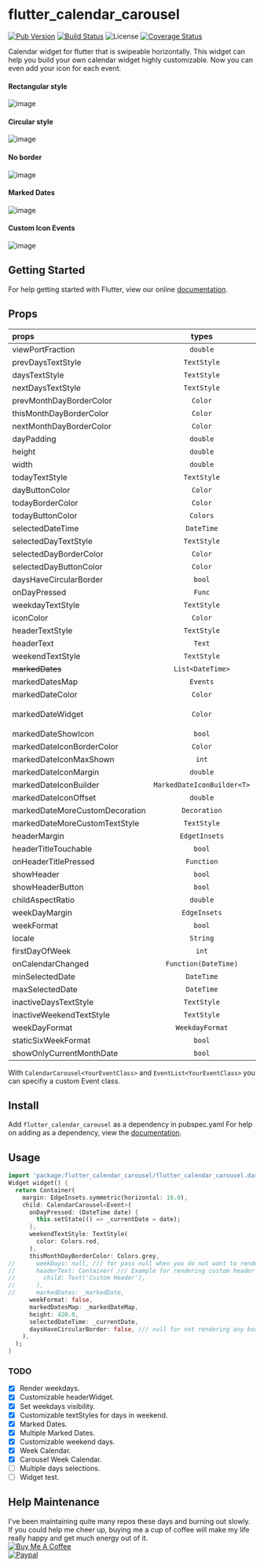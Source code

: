 # flutter_calendar_carousel
[![Pub Version](https://img.shields.io/pub/v/flutter_calendar_carousel.svg?style=flat-square)](https://pub.dartlang.org/packages/flutter_calendar_carousel)
[![Build Status](https://travis-ci.com/dooboolab/flutter_calendar_carousel.svg?branch=master)](https://travis-ci.com/dooboolab/flutter_calendar_carousel)
![License](https://img.shields.io/badge/license-MIT-blue.svg)
[![Coverage Status](https://coveralls.io/repos/github/dooboolab/flutter_calendar_carousel/badge.svg?branch=master)](https://coveralls.io/github/dooboolab/flutter_calendar_carousel?branch=master)

Calendar widget for flutter that is swipeable horizontally. This widget can help you build your own calendar widget highly customizable. Now you can even add your icon for each event.

#### Rectangular style
![image](https://raw.githubusercontent.com/dooboolab/flutter_calendar_carousel/master/doc/calendar1.gif)

#### Circular style
![image](https://raw.githubusercontent.com/dooboolab/flutter_calendar_carousel/master/doc/calendar2.gif)

#### No border
![image](https://raw.githubusercontent.com/dooboolab/flutter_calendar_carousel/master/doc/calendar3.gif)

#### Marked Dates
![image](https://raw.githubusercontent.com/dooboolab/flutter_calendar_carousel/master/doc/calendar4.gif)

#### Custom Icon Events
![image](https://raw.githubusercontent.com/icemanbsi/flutter_calendar_carousel/master/doc/calendar5.gif)

## Getting Started
For help getting started with Flutter, view our online
[documentation](https://flutter.io/).

## Props
| props                   | types           | defaultValues                                                                                                     |
| :---------------------- | :-------------: | :---------------------------------------------------------------------------------------------------------------: |
| viewPortFraction        | `double`        | 1.0                                                                                                               |
| prevDaysTextStyle       | `TextStyle`     |                                                                                                                   |
| daysTextStyle           | `TextStyle`     |                                                                                                                   |
| nextDaysTextStyle       | `TextStyle`     |                                                                                                                   |
| prevMonthDayBorderColor | `Color`         | Colors.transparent                                                                                                |
| thisMonthDayBorderColor | `Color`         | Colors.transparent                                                                                                |
| nextMonthDayBorderColor | `Color`         | Colors.transparent                                                                                                |
| dayPadding              | `double`        | 2.0                                                                                                               |
| height                  | `double`        | double.infinity                                                                                                   |
| width                   | `double`        | double.infinity                                                                                                   |
| todayTextStyle          | `TextStyle`     | `fontSize: 14.0, color: Colors.white`                                                                             |
| dayButtonColor          | `Color`         | Colors.red                                                                                                        |
| todayBorderColor        | `Color`         | Colors.red                                                                                                        |
| todayButtonColor        | `Colors`        | Colors.red                                                                                                        |
| selectedDateTime        | `DateTime`      |                                                                                                                   |
| selectedDayTextStyle    | `TextStyle`     | `fontSize: 14.0, color: Colors.white`                                                                             |
| selectedDayBorderColor  | `Color`         | Colors.green                                                                                                      |
| selectedDayButtonColor  | `Color`         | Colors.green                                                                                                      |
| daysHaveCircularBorder  | `bool`          |                                                                                                                   |
| onDayPressed            | `Func`          |                                                                                                                   |
| weekdayTextStyle        | `TextStyle`     | `fontSize: 14.0, color: Colors.deepOrange`                                                                        |
| iconColor               | `Color`         | Colors.blueAccent                                                                                                 |
| headerTextStyle         | `TextStyle`     | `fontSize: 20.0, color: Colors.blue`                                                                              |
| headerText              | `Text`          | `Text('${DateFormat.yMMM().format(this._dates[1])}'`)                                                             |
| weekendTextStyle        | `TextStyle`     | `fontSize: 14.0, color: Colors.pinkAccent`                                                                        |
| ~~markedDates~~         | `List<DateTime>`| []                                                                                                                |
| markedDatesMap          | `Events`        | `null`                                                                                                            |
| markedDateColor         | `Color`         | Colors.blueAccent                                                                                                 |
| markedDateWidget        | `Color`         | ``` Positioned(child: Container(color: Colors.blueAccent, height: 4.0, width: 4.0), bottom: 4.0, left: 18.0); ``` |
| markedDateShowIcon      | `bool`          | false                                                                                                             |
| markedDateIconBorderColor | `Color`       |                                                                                                                   |
| markedDateIconMaxShown  | `int`           | 2                                                                                                                 |
| markedDateIconMargin    | `double`        | 5.0                                                                                                               |
| markedDateIconBuilder   | `MarkedDateIconBuilder<T>` |                                                                                                        |
| markedDateIconOffset    | `double`        | 5.0                                                                                                               |
| markedDateMoreCustomDecoration | `Decoration` |                                                                                                               |
| markedDateMoreCustomTextStyle | `TextStyle` |                                                                                                                 |
| headerMargin            | `EdgetInsets`   | `const EdgeInsets.symmetric(vertical: 16.0)`                                                                      |
| headerTitleTouchable    | `bool`          | `false`                                                                                                           |
| onHeaderTitlePressed    | `Function`      | `() => _selectDateFromPicker()`                                                                                   |
| showHeader              | `bool`          |                                                                                                                   |
| showHeaderButton        | `bool`          |                                                                                                                   |
| childAspectRatio        | `double`        | `1.0`                                                                                                             |
| weekDayMargin           | `EdgeInsets`    | `const EdgeInsets.only(bottom: 4.0)`                                                                              |
| weekFormat              | `bool`          | `false`                                                                                                           |
| locale                  | `String`        | `en`                                                                                                              |
| firstDayOfWeek          | `int`           | `null`                                                                                                            |
| onCalendarChanged       | `Function(DateTime)` |                                                                                                              |
| minSelectedDate         | `DateTime`      |                                                                                                                   |
| maxSelectedDate         | `DateTime`      |                                                                                                                   |
| inactiveDaysTextStyle   | `TextStyle`     |                                                                                                                   |
| inactiveWeekendTextStyle | `TextStyle`    |                                                                                                                   |
| weekDayFormat           | `WeekdayFormat` | `short`                                                                                                           |
| staticSixWeekFormat     | `bool`          | `false`                                                                                                           |
| showOnlyCurrentMonthDate | `bool`          | `false`                                                                                                           |

With ``CalendarCarousel<YourEventClass>`` and ``EventList<YourEventClass>`` you can specifiy a custom Event class.

## Install
Add ```flutter_calendar_carousel``` as a dependency in pubspec.yaml
For help on adding as a dependency, view the [documentation](https://flutter.io/using-packages/).

## Usage
```dart
import 'package:flutter_calendar_carousel/flutter_calendar_carousel.dart' show CalendarCarousel;
Widget widget() {
  return Container(
    margin: EdgeInsets.symmetric(horizontal: 16.0),
    child: CalendarCarousel<Event>(
      onDayPressed: (DateTime date) {
        this.setState(() => _currentDate = date);
      },
      weekendTextStyle: TextStyle(
        color: Colors.red,
      ),
      thisMonthDayBorderColor: Colors.grey,
//      weekDays: null, /// for pass null when you do not want to render weekDays
//      headerText: Container( /// Example for rendering custom header
//        child: Text('Custom Header'),
//      ),
//      markedDates: _markedDate,
      weekFormat: false,
      markedDatesMap: _markedDateMap,
      height: 420.0,
      selectedDateTime: _currentDate,
      daysHaveCircularBorder: false, /// null for not rendering any border, true for circular border, false for rectangular border
    ),
  );
}
```

### TODO
- [x] Render weekdays.
- [x] Customizable headerWidget.
- [x] Set weekdays visibility.
- [x] Customizable textStyles for days in weekend.
- [x] Marked Dates.
- [x] Multiple Marked Dates.
- [x] Customizable weekend days.
- [x] Week Calendar.
- [x] Carousel Week Calendar.
- [ ] Multiple days selections. 
- [ ] Widget test. 

## Help Maintenance
I've been maintaining quite many repos these days and burning out slowly. If you could help me cheer up, buying me a cup of coffee will make my life really happy and get much energy out of it.
<br/>
<a href="https://www.buymeacoffee.com/dooboolab" target="_blank"><img src="https://www.buymeacoffee.com/assets/img/custom_images/purple_img.png" alt="Buy Me A Coffee" style="height: auto !important;width: auto !important;" ></a>
<br/>
[![Paypal](https://www.paypalobjects.com/webstatic/mktg/Logo/pp-logo-100px.png)](https://paypal.me/dooboolab)
